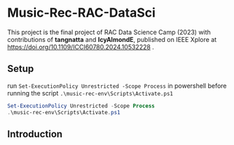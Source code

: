 # Music-Rec-RAC-DataSci
This project is the final project of RAC Data Science Camp (2023) with contributions of **tangnatta** and **IcyAlmondE**, published on IEEE Xplore at https://doi.org/10.1109/ICCI60780.2024.10532228 .

## Setup
run `Set-ExecutionPolicy Unrestricted -Scope Process` in powershell before running the script `.\music-rec-env\Scripts\Activate.ps1`

```ps1
Set-ExecutionPolicy Unrestricted -Scope Process
.\music-rec-env\Scripts\Activate.ps1
```

## Introduction
